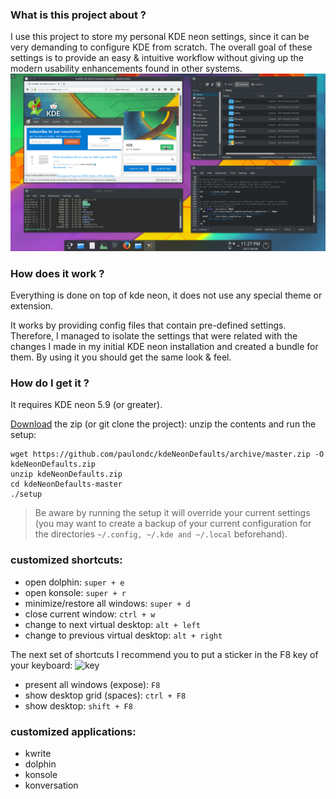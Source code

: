 ### What is this project about ?
I use this project to store my personal KDE neon settings, since it can be very demanding to configure KDE from scratch. The overall goal of these settings is to provide an easy & intuitive workflow without giving up the modern usability enhancements found in other systems.
![screenshot](./data/screenshot.png)

### How does it work ?
Everything is done on top of kde neon, it does not use any special theme or extension.

It works by providing config files that contain pre-defined settings. Therefore, I managed to isolate the settings that were related with the changes I made in my initial KDE neon installation and created a bundle for them. By using it you should get the same look & feel.

### How do I get it ?
It requires KDE neon 5.9 (or greater).

[Download](https://github.com/paulondc/kdeNeonDefaults/archive/master.zip) the zip (or git clone the project):
unzip the contents and run the setup:
```
wget https://github.com/paulondc/kdeNeonDefaults/archive/master.zip -O kdeNeonDefaults.zip
unzip kdeNeonDefaults.zip
cd kdeNeonDefaults-master
./setup
```

> Be aware by running the setup it will override your current settings (you may want to create a backup of your current configuration for the directories  `~/.config, ~/.kde and ~/.local` beforehand).


### customized shortcuts:
- open dolphin:  `super + e`
- open konsole: `super + r`
- minimize/restore all windows: `super + d`
- close current window: `ctrl + w`
- change to next virtual desktop: `alt + left`
- change to previous virtual desktop: `alt + right`

The next set of shortcuts I recommend you to put a sticker in the F8 key of your keyboard:
![key](./data/kde-expose-key.png)

- present all windows (expose): `F8`
- show desktop grid (spaces): `ctrl + F8`
- show desktop: `shift + F8`

### customized applications:
- kwrite
- dolphin
- konsole
- konversation
